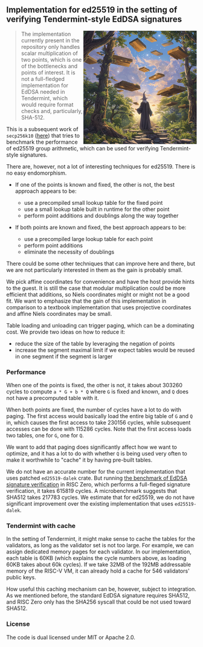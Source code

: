 ## Implementation for ed25519 in the setting of verifying Tendermint-style EdDSA signatures

<img src="https://github.com/l2iterative/ed255190/blob/main/title.png?raw=true" align="right" width="300">

> The implementation currently present in the repository only handles scalar multiplication of two points, which is one 
> of the bottlenecks and points of interest. It is not a full-fledged implementation for EdDSA needed in Tendermint, 
> which would require format checks and, particularly, SHA-512.

This is a subsequent work of `secp256k10` ([here](https://github.com/l2iterative/secp256k10)) that tries to benchmark the 
performance of ed25519 group arithmetic, which can be used for verifying Tendermint-style signatures. 

There are, however, not a lot of interesting techniques for ed25519. There is no easy endomorphism. 
- If one of the points is known and fixed, the other is not, the best approach appears to be:
  - use a precompiled small lookup table for the fixed point
  - use a small lookup table built in runtime for the other point
  - perform point additions and doublings along the way together

- If both points are known and fixed, the best approach appears to be:
  - use a precompiled large lookup table for each point
  - perform point additions
  - eliminate the necessity of doublings

There could be some other techniques that can improve here and there, but we are not particularly interested in them as 
the gain is probably small. 

We pick affine coordinates for convenience and have the host provide hints to the guest. It is still the case that 
modular multiplication could be more efficient that additions, so Niels coordinates might or might not be a good fit.
We want to emphasize that the gain of this implementation in comparison to a textbook implementation that uses projective 
coordinates and affine Niels coordinates may be small. 

Table loading and unloading can trigger paging, which can be a dominating cost. We provide two ideas on how to reduce it:
- reduce the size of the table by leveraging the negation of points
- increase the segment maximal limit if we expect tables would be reused in one segment if the segment is larger

### Performance

When one of the points is fixed, the other is not, it takes about 303260 cycles to compute `a * G + b * Q` where `G` is
fixed and known, and `Q` does not have a precomputed table with it.

When both points are fixed, the number of cycles have a lot to do with paging. The first access would basically load the 
entire big table of `G` and `Q` in, which causes the first access to take 230156 cycles, while subsequent accesses can be 
done with 115286 cycles. Note that the first access loads two tables, one for `G`, one for `Q`.

We want to add that paging does significantly affect how we want to optimize, and it has a lot to do with whether `Q` is 
being used very often to make it worthwhile to "cache" it by having pre-built tables.

We do not have an accurate number for the current implementation that uses patched `ed25519-dalek` crate. But running [the benchmark 
of EdDSA signature verification](https://github.com/risc0/risc0/blob/main/benchmarks/methods/guest/src/bin/ed25519_verify.rs) in RISC Zero, 
which performs a full-fleged signature verification, it takes 615819 cycles. A microbenchmark suggests that SHA512 takes 217783 cycles. 
We estimate that for ed25519, we do not have significant improvement over the existing implementation that uses `ed25519-dalek`. 

### Tendermint with cache

In the setting of Tendermint, it might make sense to cache the tables for the validators, as long as the validator set 
is not too large. For example, we can assign dedicated memory pages for each validator. In our implementation, each table 
is 60KB (which explains the cycle numbers above, as loading 60KB takes about 60k cycles). If we take 32MB of the 192MB 
addressable memory of the RISC-V VM, it can already hold a cache for 546 validators' public keys.

How useful this caching mechanism can be, however, subject to integration. As we mentioned before, the standard EdDSA signature 
requires SHA512, and RISC Zero only has the SHA256 syscall that could be not used toward SHA512.

### License

The code is dual licensed under MIT or Apache 2.0. 
